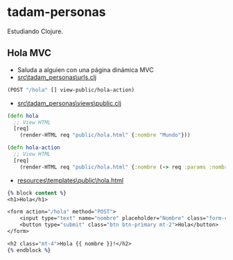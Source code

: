# tadam-personas

Estudiando Clojure.

## Hola MVC

- Saluda a alguien con una página dinámica MVC
- [src\tadam_personas\urls.clj](https://github.com/akobashikawa/tadam-personas/blob/hola-mvc/src/tadam_personas/urls.clj)

```clj
(POST "/hola" [] view-public/hola-action)
```

- [src\tadam_personas\views\public.clj](https://github.com/akobashikawa/tadam-personas/blob/hola-mvc/src/tadam_personas/views/public.clj)

```clj
(defn hola
  ;; View HTML
  [req]
    (render-HTML req "public/hola.html" {:nombre "Mundo"}))

(defn hola-action
  ;; View HTML
  [req]
    (render-HTML req "public/hola.html" {:nombre (-> req :params :nombre)}))
```

- [resources\templates\public\hola.html](https://github.com/akobashikawa/tadam-personas/blob/hola-mvc/resources/templates/public/hola.html)

```clj
{% block content %}
<h1>Hola</h1>

<form action="/hola" method="POST">
    <input type="text" name="nombre" placeholder="Nombre" class="form-control">
    <button type="submit" class="btn btn-primary mt-2">Hola</button>
</form>

<h2 class="mt-4">Hola {{ nombre }}!</h2>
{% endblock %}
```
